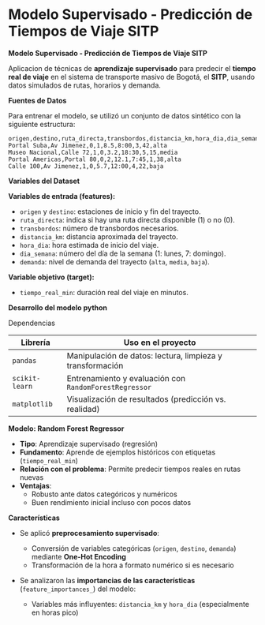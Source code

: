 ﻿# Modelo Supervisado - Predicción de Tiempos de Viaje SITP
 **Modelo Supervisado - Predicción de Tiempos de Viaje SITP**

 Aplicacion de técnicas de **aprendizaje supervisado** para predecir el **tiempo real de viaje** en el sistema de transporte masivo de Bogotá, el **SITP**, usando datos simulados de rutas, horarios y demanda.


**Fuentes de Datos**

Para entrenar el modelo, se utilizó un conjunto de datos sintético con la siguiente estructura:

```csv
origen,destino,ruta_directa,transbordos,distancia_km,hora_dia,dia_semana,tiempo_real_min,demanda
Portal Suba,Av Jimenez,0,1,8.5,8:00,3,42,alta
Museo Nacional,Calle 72,1,0,3.2,18:30,5,15,media
Portal Americas,Portal 80,0,2,12.1,7:45,1,38,alta
Calle 100,Av Jimenez,1,0,5.7,12:00,4,22,baja
```

**Variables del Dataset**

**Variables de entrada (features):**
- `origen` y `destino`: estaciones de inicio y fin del trayecto.
- `ruta_directa`: indica si hay una ruta directa disponible (1) o no (0).
- `transbordos`: número de transbordos necesarios.
- `distancia_km`: distancia aproximada del trayecto.
- `hora_dia`: hora estimada de inicio del viaje.
- `dia_semana`: número del día de la semana (1: lunes, 7: domingo).
- `demanda`: nivel de demanda del trayecto (`alta`, `media`, `baja`).

**Variable objetivo (target):**
- `tiempo_real_min`: duración real del viaje en minutos.


**Desarrollo del modelo python**

Dependencias

| Librería      | Uso en el proyecto                                         |
|---------------|------------------------------------------------------------|
| `pandas`      | Manipulación de datos: lectura, limpieza y transformación |
| `scikit-learn`| Entrenamiento y evaluación con `RandomForestRegressor`    |
| `matplotlib`  | Visualización de resultados (predicción vs. realidad)     |


**Modelo: Random Forest Regressor**

- **Tipo**: Aprendizaje supervisado (regresión)
- **Fundamento**: Aprende de ejemplos históricos con etiquetas (`tiempo_real_min`)
- **Relación con el problema**: Permite predecir tiempos reales en rutas nuevas
- **Ventajas**:
  - Robusto ante datos categóricos y numéricos
  - Buen rendimiento inicial incluso con pocos datos

**Características**

- Se aplicó **preprocesamiento supervisado**:
  - Conversión de variables categóricas (`origen`, `destino`, `demanda`) mediante **One-Hot Encoding**
  - Transformación de la hora a formato numérico si es necesario

- Se analizaron las **importancias de las características** (`feature_importances_`) del modelo:
  - Variables más influyentes: `distancia_km` y `hora_dia` (especialmente en horas pico)
